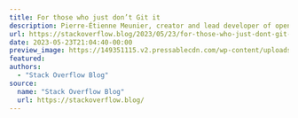 ```yaml
---
title: For those who just don’t Git it
description: Pierre-Étienne Meunier, creator and lead developer of open-source version control system Pijul, joins the home team to talk about version control, functional programming, and why OCaml is a source of French national pride.
url: https://stackoverflow.blog/2023/05/23/for-those-who-just-dont-git-it-ep-573
date: 2023-05-23T21:04:40-00:00
preview_image: https://149351115.v2.pressablecdn.com/wp-content/uploads/2022/03/blog-podcast-relaunch-1.png
featured:
authors:
  - "Stack Overflow Blog"
source:
  name: "Stack Overflow Blog"
  url: https://stackoverflow.blog/
---
```


